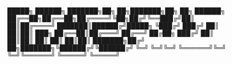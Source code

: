  █████╗ ██████╗ ███████╗██╗  ██╗███████╗██╗   ██╗ ██████╗ 
██╔══██╗██╔══██╗██╔════╝╚██╗██╔╝╚══███╔╝██║   ██║██╔════╝ 
███████║██████╔╝█████╗   ╚███╔╝   ███╔╝ ██║   ██║██║  ███╗
██╔══██║██╔═══╝ ██╔══╝   ██╔██╗  ███╔╝  ██║   ██║██║   ██║
██║  ██║██║     ███████╗██╔╝ ██╗███████╗╚██████╔╝╚██████╔╝
╚═╝  ╚═╝╚═╝     ╚══════╝╚═╝  ╚═╝╚══════╝ ╚═════╝  ╚═════╝ 
